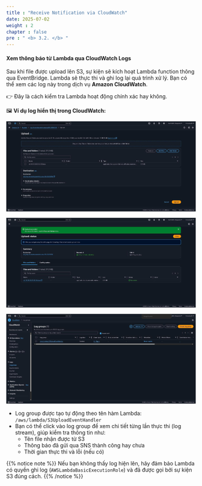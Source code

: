 ```yaml
---
title : "Receive Notification via CloudWatch"
date: 2025-07-02
weight : 2
chapter : false
pre : " <b> 3.2. </b> "
---
```


#### Xem thông báo từ Lambda qua CloudWatch Logs

Sau khi file được upload lên S3, sự kiện sẽ kích hoạt Lambda function thông qua EventBridge. Lambda sẽ thực thi và ghi log lại quá trình xử lý. Bạn có thể xem các log này trong dịch vụ **Amazon CloudWatch**.

👉 Đây là cách kiểm tra Lambda hoạt động chính xác hay không.

🖼️ **Ví dụ log hiển thị trong CloudWatch:**

![CloudWatchLogGroup](images/upload1.jpg)

![CloudWatchLogGroup](images/uploadTC.jpg)


![CloudWatchLogGroup](images/cloudwhat1.jpg)

- Log group được tạo tự động theo tên hàm Lambda:  
  `/aws/lambda/S3UploadEventHandler`
- Bạn có thể click vào log group để xem chi tiết từng lần thực thi (log stream), giúp kiểm tra thông tin như:
  - Tên file nhận được từ S3
  - Thông báo đã gửi qua SNS thành công hay chưa
  - Thời gian thực thi và lỗi (nếu có)

{{% notice note %}}
Nếu bạn không thấy log hiện lên, hãy đảm bảo Lambda có quyền ghi log (`AWSLambdaBasicExecutionRole`) và đã được gọi bởi sự kiện S3 đúng cách.
{{% /notice %}}
